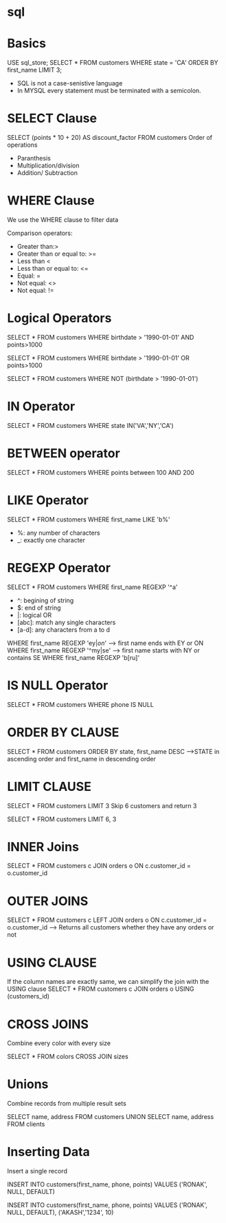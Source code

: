 # sql

# Basics
USE sql_store;
SELECT *
FROM customers
WHERE state = 'CA'
ORDER BY first_name
LIMIT 3;
* SQL is not a case-senistive language
* In MYSQL every statement must be terminated with a semicolon.


# SELECT Clause
SELECT (points * 10 + 20) AS discount_factor
FROM customers
Order of operations
* Paranthesis
* Multiplication/division
* Addition/ Subtraction

# WHERE Clause
We use the WHERE clause to filter data

Comparison operators:
* Greater than:>
* Greater than or equal to: >=
* Less than <
* Less than or equal to: <=
* Equal: =
* Not equal: <>
* Not equal: !=

# Logical Operators
SELECT *
FROM customers
WHERE birthdate > '1990-01-01' AND points>1000

SELECT *
FROM customers
WHERE birthdate > '1990-01-01' OR points>1000

SELECT *
FROM customers
WHERE NOT (birthdate > '1990-01-01')

# IN Operator
SELECT *
FROM customers
WHERE state IN('VA','NY','CA')

# BETWEEN operator
SELECT *
FROM customers
WHERE points between 100 AND 200

# LIKE Operator
SELECT *
FROM customers
WHERE first_name LIKE 'b%'
 * %: any number of characters
 * _: exactly one character

# REGEXP Operator
SELECT *
FROM customers
WHERE first_name REGEXP '^a'

* ^: begining of string
* $: end of string
* |: logical OR
* [abc]: match any single characters
* [a-d]: any characters from a to d

WHERE first_name REGEXP 'ey$|on$' --> first name ends with EY or ON
WHERE first_name REGEXP '^my|se' --> first name starts with NY or contains SE
WHERE first_name REGEXP 'b[ru]'  

# IS NULL Operator
SELECT *
FROM customers
 WHERE phone IS NULL 

# ORDER BY CLAUSE
SELECT *
FROM customers
ORDER BY state, first_name DESC  -->STATE in ascending order and first_name in descending order

# LIMIT CLAUSE
SELECT *
FROM customers
LIMIT 3
Skip 6 customers and return 3

SELECT *
FROM customers
LIMIT 6, 3

# INNER Joins
SELECT *
 FROM customers c
 JOIN orders o
   ON c.customer_id = o.customer_id
   
# OUTER JOINS
 SELECT *
 FROM customers c
  LEFT JOIN orders o
    ON c.customer_id = o.customer_id  --> Returns all customers whether they have any orders or not
    
# USING CLAUSE
If the column names are exactly same, we can simplify the join with the USING clause
SELECT *
FROM customers c
 JOIN orders o
   USING (customers_id)
   
# CROSS JOINS
Combine every color with every size

SELECT *
FROM colors
 CROSS JOIN sizes

# Unions 
 Combine records from multiple result sets
 
SELECT name, address
 FROM customers
 UNION
 SELECT name, address
 FROM clients

# Inserting Data
 Insert a single record
 
INSERT INTO customers(first_name, phone, points)
VALUES ('RONAK', NULL, DEFAULT)

INSERT INTO customers(first_name, phone, points)
VALUES
('RONAK', NULL, DEFAULT),
('AKASH','1234', 10)
